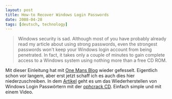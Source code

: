 ```yaml
---
layout: post
title: How-to Recover Windows Login Passwords
date: 2008-04-28
tags: [deutsch, technology]
---
```


> Windows security is sad. Although most of you have probably already read my article about using strong passwords, even the strongest passwords won't keep your Windows login account from being penetrated. In fact, it takes only a couple of minutes to gain complete access to a Windows system using nothing more than a free CD ROM.

Mit dieser Einleitung hat mit [One Mans Blog](http://onemansblog.com/2008/01/07/tutorial-how-to-recover-windows-login-passwords/) wieder gefesselt. Eigentlich schon vor langem, aber erst jetzt schaff ich es auch dies hier niederzuschreiben. In dem [Artikel](http://onemansblog.com/2008/01/07/tutorial-how-to-recover-windows-login-passwords/) geht es um das Wiederherstellen von Windows Login Passwörtern mit der [ophcrack CD](http://ophcrack.sourceforge.net/). Einfach simple und mit einem Video.
